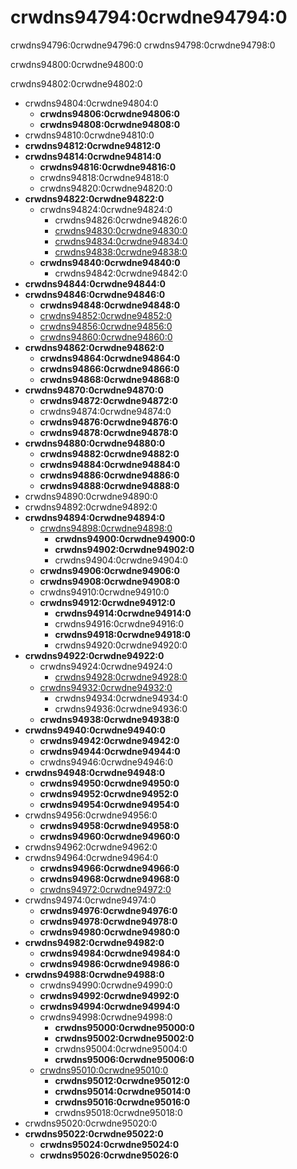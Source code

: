 # crwdns94794:0crwdne94794:0

<p class="description">crwdns94796:0crwdne94796:0 crwdns94798:0crwdne94798:0</p>

crwdns94800:0crwdne94800:0

crwdns94802:0crwdne94802:0

- crwdns94804:0crwdne94804:0 
  - **crwdns94806:0crwdne94806:0**
  - **crwdns94808:0crwdne94808:0**
- crwdns94810:0crwdne94810:0
- **crwdns94812:0crwdne94812:0**
- **crwdns94814:0crwdne94814:0** 
  - **crwdns94816:0crwdne94816:0**
  - crwdns94818:0crwdne94818:0
  - crwdns94820:0crwdne94820:0
- **crwdns94822:0crwdne94822:0** 
  - crwdns94824:0crwdne94824:0 
    - crwdns94826:0crwdne94826:0
    - [crwdns94830:0crwdne94830:0](crwdns94828:0crwdne94828:0)
    - [crwdns94834:0crwdne94834:0](crwdns94832:0crwdne94832:0)
    - [crwdns94838:0crwdne94838:0](crwdns94836:0crwdne94836:0)
  - **crwdns94840:0crwdne94840:0** 
    - crwdns94842:0crwdne94842:0
- **crwdns94844:0crwdne94844:0**
- **crwdns94846:0crwdne94846:0** 
  - **crwdns94848:0crwdne94848:0**
  - [crwdns94852:0crwdne94852:0](crwdns94850:0crwdne94850:0)
  - [crwdns94856:0crwdne94856:0](crwdns94854:0crwdne94854:0)
  - [crwdns94860:0crwdne94860:0](crwdns94858:0crwdne94858:0)
- **crwdns94862:0crwdne94862:0** 
  - **crwdns94864:0crwdne94864:0**
  - **crwdns94866:0crwdne94866:0**
  - **crwdns94868:0crwdne94868:0**
- **crwdns94870:0crwdne94870:0** 
  - **crwdns94872:0crwdne94872:0**
  - crwdns94874:0crwdne94874:0
  - **crwdns94876:0crwdne94876:0**
  - **crwdns94878:0crwdne94878:0**
- **crwdns94880:0crwdne94880:0** 
  - **crwdns94882:0crwdne94882:0**
  - **crwdns94884:0crwdne94884:0**
  - **crwdns94886:0crwdne94886:0**
  - **crwdns94888:0crwdne94888:0**
- crwdns94890:0crwdne94890:0
- crwdns94892:0crwdne94892:0
- **crwdns94894:0crwdne94894:0** 
  - [crwdns94898:0crwdne94898:0](crwdns94896:0crwdne94896:0) 
    - **crwdns94900:0crwdne94900:0**
    - **crwdns94902:0crwdne94902:0**
    - crwdns94904:0crwdne94904:0
  - **crwdns94906:0crwdne94906:0**
  - **crwdns94908:0crwdne94908:0**
  - crwdns94910:0crwdne94910:0
  - **crwdns94912:0crwdne94912:0** 
    - **crwdns94914:0crwdne94914:0**
    - crwdns94916:0crwdne94916:0
    - **crwdns94918:0crwdne94918:0**
    - crwdns94920:0crwdne94920:0
- **crwdns94922:0crwdne94922:0** 
  - crwdns94924:0crwdne94924:0 
    - [crwdns94928:0crwdne94928:0](crwdns94926:0crwdne94926:0)
  - [crwdns94932:0crwdne94932:0](crwdns94930:0crwdne94930:0) 
    - crwdns94934:0crwdne94934:0
    - crwdns94936:0crwdne94936:0
  - **crwdns94938:0crwdne94938:0**
- **crwdns94940:0crwdne94940:0** 
  - **crwdns94942:0crwdne94942:0**
  - **crwdns94944:0crwdne94944:0**
  - crwdns94946:0crwdne94946:0
- **crwdns94948:0crwdne94948:0** 
  - **crwdns94950:0crwdne94950:0**
  - **crwdns94952:0crwdne94952:0**
  - **crwdns94954:0crwdne94954:0**
- crwdns94956:0crwdne94956:0 
  - **crwdns94958:0crwdne94958:0**
  - **crwdns94960:0crwdne94960:0**
- crwdns94962:0crwdne94962:0
- crwdns94964:0crwdne94964:0 
  - **crwdns94966:0crwdne94966:0**
  - **crwdns94968:0crwdne94968:0**
  - [crwdns94972:0crwdne94972:0](crwdns94970:0crwdne94970:0)
- crwdns94974:0crwdne94974:0 
  - **crwdns94976:0crwdne94976:0**
  - **crwdns94978:0crwdne94978:0**
  - **crwdns94980:0crwdne94980:0**
- **crwdns94982:0crwdne94982:0** 
  - **crwdns94984:0crwdne94984:0**
  - **crwdns94986:0crwdne94986:0**
- **crwdns94988:0crwdne94988:0** 
  - crwdns94990:0crwdne94990:0
  - **crwdns94992:0crwdne94992:0**
  - **crwdns94994:0crwdne94994:0**
  - crwdns94998:0crwdne94998:0 
    - **crwdns95000:0crwdne95000:0**
    - **crwdns95002:0crwdne95002:0**
    - crwdns95004:0crwdne95004:0
    - **crwdns95006:0crwdne95006:0**
  - [crwdns95010:0crwdne95010:0](crwdns95008:0crwdne95008:0) 
    - **crwdns95012:0crwdne95012:0**
    - **crwdns95014:0crwdne95014:0**
    - **crwdns95016:0crwdne95016:0**
    - crwdns95018:0crwdne95018:0
- crwdns95020:0crwdne95020:0
- **crwdns95022:0crwdne95022:0** 
  - **crwdns95024:0crwdne95024:0**
  - **crwdns95026:0crwdne95026:0**